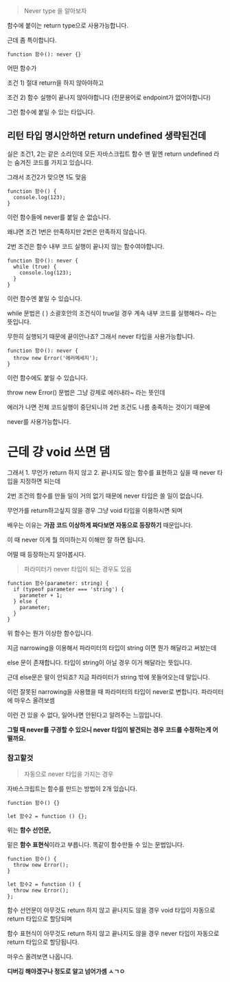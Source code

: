 > Never type 을 알아보자

함수에 붙이는 return type으로 사용가능합니다.

근데 좀 특이합니다.

```tsx
function 함수(): never {}
```

어떤 함수가

조건 1) 절대 return을 하지 않아야하고

조건 2) 함수 실행이 끝나지 않아야합니다 (전문용어로 endpoint가 없어야합니다)

그런 함수에 붙일 수 있는 타입니다.

## 리턴 타입 명시안하면 return undefined 생략된건데

실은 조건1, 2는 같은 소리인데 모든 자바스크립트 함수 맨 밑엔 return undefined 라는 숨겨진 코드를 가지고 있습니다.

그래서 조건2가 맞으면 1도 맞음

```tsx
function 함수() {
  console.log(123);
}
```

이런 함수들에 never를 붙일 순 없습니다.

왜냐면 조건 1번은 만족하지만 2번은 만족하지 않습니다.

2번 조건은 함수 내부 코드 실행이 끝나지 않는 함수여야합니다.

```tsx
function 함수(): never {
  while (true) {
    console.log(123);
  }
}
```

이런 함수엔 붙일 수 있습니다.

while 문법은 ( ) 소괄호안의 조건식이 true일 경우 계속 내부 코드를 실행해라~ 라는 뜻입니다.

무한히 실행되기 때문에 끝이안나죠? 그래서 never 타입을 사용가능합니다.

```tsx
function 함수(): never {
  throw new Error('에러메세지');
}
```

이런 함수에도 붙일 수 있습니다.

throw new Error() 문법은 그냥 강제로 에러내라~ 라는 뜻인데

에러가 나면 전체 코드실행이 중단되니까 2번 조건도 나름 충족하는 것이기 때문에

never를 사용가능합니다.

# 근데 걍 void 쓰면 댐

그래서 1. 무언가 return 하지 않고 2. 끝나지도 않는 함수를 표현하고 싶을 때 never 타입을 지정하면 되는데

2번 조건의 함수를 만들 일이 거의 없기 때문에 never 타입은 쓸 일이 없습니다.

무언가를 return하고싶지 않을 경우 그냥 void 타입을 이용하시면 되며

배우는 이유는 **가끔 코드 이상하게 짜다보면 자동으로 등장하기** 때문입니다.

이 때 never 이게 뭘 의미하는지 이해만 잘 하면 됩니다.

어떨 때 등장하는지 알아봅시다.

> 파라미터가 never 타입이 되는 경우도 있음

```tsx
function 함수(parameter: string) {
  if (typeof parameter === 'string') {
    parameter + 1;
  } else {
    parameter;
  }
}
```

위 함수는 뭔가 이상한 함수입니다.

지금 narrowing을 이용해서 파라미터의 타입이 string 이면 뭔가 해달라고 써놨는데

else 문이 존재합니다. 타입이 string이 아닐 경우 이거 해달라는 뜻입니다.

근데 else문은 말이 안되죠? 지금 파라미터가 string 밖에 못들어오는데 말입니다.

이런 잘못된 narrowing을 사용했을 때 파라미터의 타입이 never로 변합니다. 파라미터에 마우스 올려보셈

이런 건 있을 수 없다, 일어나면 안된다고 알려주는 느낌입니다.

**그럴 때 never를 구경할 수 있으니 never 타입이 발견되는 경우 코드를 수정하는게 어떨까요.**

### 참고할것

> 자동으로 never 타입을 가지는 경우

자바스크립트는 함수를 만드는 방법이 2개 있습니다.

```tsx
function 함수() {}

let 함수2 = function () {};
```

위는 **함수 선언문,**

밑은 **함수 표현식**이라고 부릅니다. 똑같이 함수만들 수 있는 문법입니다.

```tsx
function 함수() {
  throw new Error();
}

let 함수2 = function () {
  throw new Error();
};
```

함수 선언문이 아무것도 return 하지 않고 끝나지도 않을 경우 void 타입이 자동으로 return 타입으로 할당되며

함수 표현식이 아무것도 return 하지 않고 끝나지도 않을 경우 never 타입이 자동으로 return 타입으로 할당됩니다.

마우스 올려보면 나옵니다.

**디버깅 해야겠구나 정도로 알고 넘어가셈 ㅅㄱㅇ**
